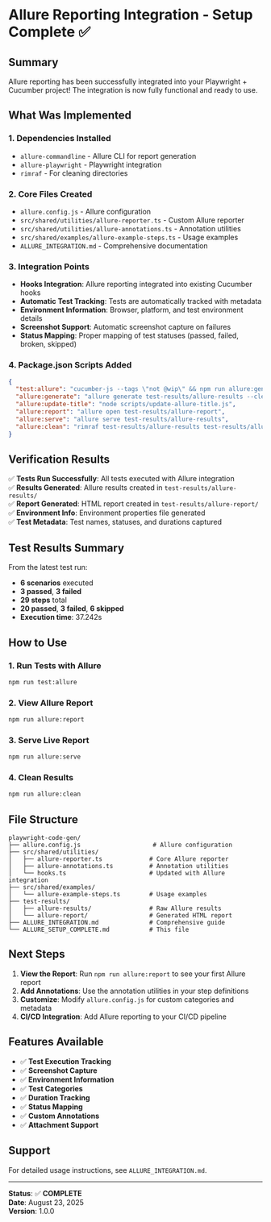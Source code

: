 # Allure Reporting Integration - Setup Complete ✅

## Summary

Allure reporting has been successfully integrated into your Playwright + Cucumber project! The integration is now fully functional and ready to use.

## What Was Implemented

### 1. Dependencies Installed
- `allure-commandline` - Allure CLI for report generation
- `allure-playwright` - Playwright integration
- `rimraf` - For cleaning directories

### 2. Core Files Created
- `allure.config.js` - Allure configuration
- `src/shared/utilities/allure-reporter.ts` - Custom Allure reporter
- `src/shared/utilities/allure-annotations.ts` - Annotation utilities
- `src/shared/examples/allure-example-steps.ts` - Usage examples
- `ALLURE_INTEGRATION.md` - Comprehensive documentation

### 3. Integration Points
- **Hooks Integration**: Allure reporting integrated into existing Cucumber hooks
- **Automatic Test Tracking**: Tests are automatically tracked with metadata
- **Environment Information**: Browser, platform, and test environment details
- **Screenshot Support**: Automatic screenshot capture on failures
- **Status Mapping**: Proper mapping of test statuses (passed, failed, broken, skipped)

### 4. Package.json Scripts Added
```json
{
  "test:allure": "cucumber-js --tags \"not @wip\" && npm run allure:generate",
  "allure:generate": "allure generate test-results/allure-results --clean -o test-results/allure-report && npm run allure:update-title",
  "allure:update-title": "node scripts/update-allure-title.js",
  "allure:report": "allure open test-results/allure-report",
  "allure:serve": "allure serve test-results/allure-results",
  "allure:clean": "rimraf test-results/allure-results test-results/allure-report"
}
```

## Verification Results

✅ **Tests Run Successfully**: All tests executed with Allure integration  
✅ **Results Generated**: Allure results created in `test-results/allure-results/`  
✅ **Report Generated**: HTML report created in `test-results/allure-report/`  
✅ **Environment Info**: Environment properties file generated  
✅ **Test Metadata**: Test names, statuses, and durations captured  

## Test Results Summary

From the latest test run:
- **6 scenarios** executed
- **3 passed**, **3 failed**
- **29 steps** total
- **20 passed**, **3 failed**, **6 skipped**
- **Execution time**: 37.242s

## How to Use

### 1. Run Tests with Allure
```bash
npm run test:allure
```

### 2. View Allure Report
```bash
npm run allure:report
```

### 3. Serve Live Report
```bash
npm run allure:serve
```

### 4. Clean Results
```bash
npm run allure:clean
```

## File Structure

```
playwright-code-gen/
├── allure.config.js                    # Allure configuration
├── src/shared/utilities/
│   ├── allure-reporter.ts             # Core Allure reporter
│   ├── allure-annotations.ts          # Annotation utilities
│   └── hooks.ts                       # Updated with Allure integration
├── src/shared/examples/
│   └── allure-example-steps.ts        # Usage examples
├── test-results/
│   ├── allure-results/                # Raw Allure results
│   └── allure-report/                 # Generated HTML report
├── ALLURE_INTEGRATION.md              # Comprehensive guide
└── ALLURE_SETUP_COMPLETE.md           # This file
```

## Next Steps

1. **View the Report**: Run `npm run allure:report` to see your first Allure report
2. **Add Annotations**: Use the annotation utilities in your step definitions
3. **Customize**: Modify `allure.config.js` for custom categories and metadata
4. **CI/CD Integration**: Add Allure reporting to your CI/CD pipeline

## Features Available

- ✅ **Test Execution Tracking**
- ✅ **Screenshot Capture**
- ✅ **Environment Information**
- ✅ **Test Categories**
- ✅ **Duration Tracking**
- ✅ **Status Mapping**
- ✅ **Custom Annotations**
- ✅ **Attachment Support**

## Support

For detailed usage instructions, see `ALLURE_INTEGRATION.md`.

---

**Status**: ✅ **COMPLETE**  
**Date**: August 23, 2025  
**Version**: 1.0.0 
